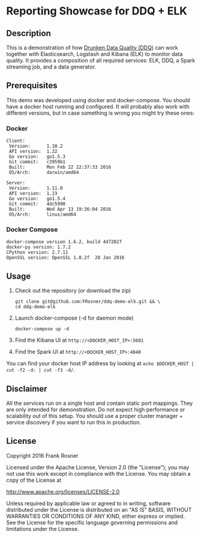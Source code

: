 # Reporting Showcase for DDQ + ELK

## Description

This is a demonstration of how [Drunken Data Quality (DDQ)](https://github.com/FRosner/drunken-data-quality) can work together with Elasticsearch, Logstash and Kibana (ELK) to monitor data quality. It provides a composition of all required services: ELK, DDQ, a Spark streaming job, and a data generator.

## Prerequisites

This demo was developed using docker and docker-compose. You should have a docker host running and configured. It will probably also work with different versions, but in case something is wrong you might try these ones:

### Docker

```
Client:
 Version:      1.10.2
 API version:  1.22
 Go version:   go1.5.3
 Git commit:   c3959b1
 Built:        Mon Feb 22 22:37:33 2016
 OS/Arch:      darwin/amd64

Server:
 Version:      1.11.0
 API version:  1.23
 Go version:   go1.5.4
 Git commit:   4dc5990
 Built:        Wed Apr 13 19:36:04 2016
 OS/Arch:      linux/amd64
```

### Docker Compose

```
docker-compose version 1.6.2, build 4d72027
docker-py version: 1.7.2
CPython version: 2.7.11
OpenSSL version: OpenSSL 1.0.2f  28 Jan 2016
```

## Usage

1. Check out the repository (or download the zip)

   ```
   git clone git@github.com:FRosner/ddq-demo-elk.git && \
   cd ddq-demo-elk
   ```
2. Launch docker-compose (-d for daemon mode)

   ```
   docker-compose up -d
   ```
3. Find the Kibana UI at `http://<DOCKER_HOST_IP>:5601`
4. Find the Spark UI at `http://<DOCKER_HOST_IP>:4040`

You can find your docker host IP address by looking at `echo $DOCKER_HOST | cut -f2 -d: | cut -f3 -d/`.

## Disclaimer

All the services run on a single host and contain static port mappings. They are only intended for demonstration. Do not expect high performance or scalability out of this setup. You should use a proper cluster manager + service discovery if you want to run this in production.

## License

Copyright 2016 Frank Rosner

Licensed under the Apache License, Version 2.0 (the "License"); you may not use this work except in compliance with the License. You may obtain a copy of the License at

http://www.apache.org/licenses/LICENSE-2.0

Unless required by applicable law or agreed to in writing, software distributed under the License is distributed on an "AS IS" BASIS, WITHOUT WARRANTIES OR CONDITIONS OF ANY KIND, either express or implied. See the License for the specific language governing permissions and limitations under the License.
